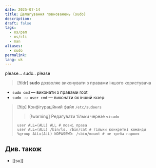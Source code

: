```yaml
---
date: 2025-07-14
title: Делагування повноважень (sudo)
description: 
draft: false
tags:
  - os/pam
  - os/cli
  - man
aliases:
  - sudo
permalink: 
lang: uk
---
```

please... sudo.. please

> [!tldr]
> **sudo** дозволяє виконувати з правами іншого користувача

- `sudo cmd` — виконати з правами root
- `sudo -u user cmd` — виконати як інший юзер

>  [!tip] Конфігураційний файл `/etc/sudoers`
>  > [!warning] Редагувати тільки черезе `visudo`
>  
>  ```
>  user ALL=(ALL) ALL # повні права
>  user ALL=(ALL) /bin/ls, /bin/cat # тільки конкретні команди
>  %group ALL=(ALL) NOPASSWD: /sbin/mount # не треба пароля
> ```

##  Див. також

- [[su]]